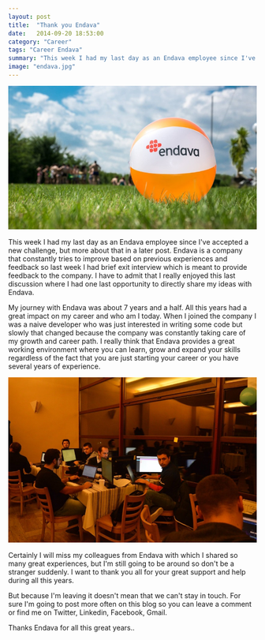 ```yaml
---
layout: post
title:  "Thank you Endava"
date:   2014-09-20 18:53:00
category: "Career"
tags: "Career Endava"
summary: "This week I had my last day as an Endava employee since I've accepted a new challenge, but more about that in a later post. Endava is a company that constantly tries to improve based on previous experiences and feedback, so last week I had brief exit interview which is meant to provide feedback to the company. I have to admit that I really enjoyed this last discussion where I had one last opportunity to directly share my ideas with  Endava."
image: "endava.jpg"
---
```


<img src="/assets/images/posts/endava.jpg" alt="Thank you Endava" title="Thank you Endava" class="img-responsive">

<p class="dropcap">This week I had my last day as an Endava employee since I've accepted a new challenge, but more about that in a later post. Endava is a company that constantly tries to improve based on previous experiences and feedback so last week I had brief exit interview which is meant to provide feedback to the company. I have to admit that I really enjoyed this last discussion where I had one last opportunity to directly share my ideas with Endava.</p>

My journey with Endava was about 7 years and a half. All this years had a great impact on my career and who am I today. When I joined the company I was a naive developer who was just interested in writing some code but slowly that changed because the company was constantly taking care of my growth and career path. I really think that Endava provides a great working environment where you can learn, grow and expand your skills regardless of the fact that you are just starting your career or you have several years of experience.

<img src="/assets/images/posts/endava_colleagues.jpg" alt="Thank you Endava" title="Thank you Endava" class="img-responsive">

Certainly I will miss my colleagues from Endava with which I shared so many great experiences, but I'm still going to be around so don't be a stranger suddenly. I want to thank you all for your great support and help during all this years.

But because I'm leaving it doesn't mean that we can't stay in touch. For sure I'm going to post more often on this blog so you can leave a comment or find me on Twitter, Linkedin, Facebook, Gmail.

Thanks Endava for all this great years.. 